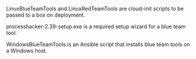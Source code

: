 LinuxBlueTeamTools and LinuxRedTeamTools are cloud-init scripts to be passed to a box on deployment.

processhacker-2.39-setup.exe is a required setup wizard for a blue team tool.

WindowsBlueTeamTools is an Ansible script that installs blue team tools on a Windows host.